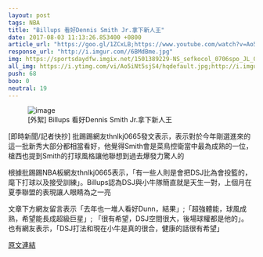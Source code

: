 ```yaml
---
layout: post
tags: NBA
title: "Billups 看好Dennis Smith Jr.拿下新人王"
date: 2017-08-03 11:13:26.853400 +0800
article_url: "https://goo.gl/1ZCxLB;https://www.youtube.com/watch?v=Ao5iNt5sjS4"
response_url: "http://i.imgur.com//6BMdBme.jpg"
img: https://sportsdaydfw.imgix.net/1501389229-NS_sefkocol_0706spo_JL_04.jpg?w=1200&h=630&format=jpg&crop=faces&fit=crop
all_img: https://i.ytimg.com/vi/Ao5iNt5sjS4/hqdefault.jpg;http://i.imgur.com//6BMdBme.jpg
push: 68
boo: 0
neutral: 19
---
```


<figure>
<img src="https://sportsdaydfw.imgix.net/1501389229-NS_sefkocol_0706spo_JL_04.jpg?w=1200&h=630&format=jpg&crop=faces&fit=crop" alt="image">
<figcaption>
[外絮] Billups 看好Dennis Smith Jr.拿下新人王
</figcaption>
</figure>



[即時新聞/記者快抄] 批踢踢網友thnlkj0665發文表示，表示對於今年剛選進來的這一批新秀大部分都相當看好，他覺得Smith會是菜鳥控衛當中最為成熟的一位，槍西也提到Smith的打球風格讓他聯想到過去爆發力驚人的

根據批踢踢NBA板網友thnlkj0665表示，「有一些人則是會把DSJ比為會投籃的，麾下打球以及接受訓練」。Billups認為DSJ與小牛隊簡直就是天生一對，上個月在夏季聯盟的表現讓人眼睛為之一亮

文章下方網友留言表示「去年也一堆人看好Dunn，結果」;「超強體能，球風成熟，希望能長成超級巨星」; 「很有希望，DSJ空間很大，後場球權都是他的」。也有網友表示，「DSJ打法和現在小牛是真的很合，健康的話很有希望」

<a href = "https://www.ptt.cc/bbs/NBA/M.1501592940.A.79A.html">原文連結</a>

